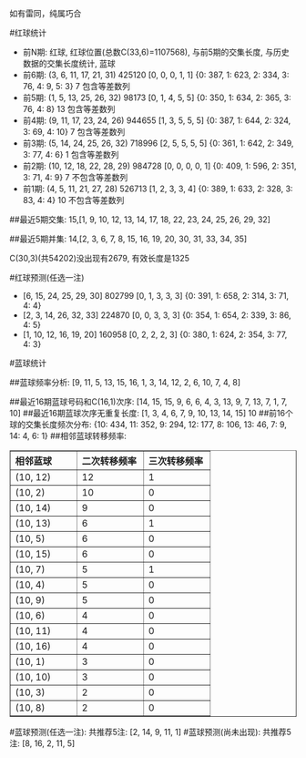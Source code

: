 <!-- 
.. title: 双色球2012153期(2012-12-27)数据分析报告
.. slug: slott-2012153-2012-12-27-report
.. date: 2012-12-28 08:00:00 UTC+08:00
.. tags: Lottery
.. link: 
.. description: 
.. type: text
-->

如有雷同，纯属巧合

<!-- TEASER_END-->

#红球统计

- 前N期: 红球, 红球位置(总数C(33,6)=1107568), 与前5期的交集长度, 与历史数据的交集长度统计, 蓝球
- 前6期: (3, 6, 11, 17, 21, 31) 425120 [0, 0, 0, 1, 1] {0: 387, 1: 623, 2: 334, 3: 76, 4: 9, 5: 3} 7 包含等差数列
- 前5期: (1, 5, 13, 25, 26, 32) 98173 [0, 1, 4, 5, 5] {0: 350, 1: 634, 2: 365, 3: 76, 4: 8} 13 包含等差数列
- 前4期: (9, 11, 17, 23, 24, 26) 944655 [1, 3, 5, 5, 5] {0: 387, 1: 644, 2: 324, 3: 69, 4: 10} 7 包含等差数列
- 前3期: (5, 14, 24, 25, 26, 32) 718996 [2, 5, 5, 5, 5] {0: 361, 1: 642, 2: 349, 3: 77, 4: 6} 1 包含等差数列
- 前2期: (10, 12, 18, 22, 28, 29) 984728 [0, 0, 0, 0, 1] {0: 409, 1: 596, 2: 351, 3: 71, 4: 9} 7 不包含等差数列
- 前1期: (4, 5, 11, 21, 27, 28) 526713 [1, 2, 3, 3, 4] {0: 389, 1: 633, 2: 328, 3: 83, 4: 4} 10 不包含等差数列

##最近5期交集:
15,[1, 9, 10, 12, 13, 14, 17, 18, 22, 23, 24, 25, 26, 29, 32]

##最近5期并集:
14,[2, 3, 6, 7, 8, 15, 16, 19, 20, 30, 31, 33, 34, 35]

C(30,3)(共54202)没出现有2679, 
有效长度是1325

#红球预测(任选一注)

- [6, 15, 24, 25, 29, 30] 802799 [0, 1, 3, 3, 3] {0: 391, 1: 658, 2: 314, 3: 71, 4: 4}
- [2, 3, 14, 26, 32, 33] 224870 [0, 0, 3, 3, 3] {0: 354, 1: 654, 2: 339, 3: 86, 4: 5}
- [1, 10, 12, 16, 19, 20] 160958 [0, 2, 2, 2, 3] {0: 380, 1: 624, 2: 354, 3: 77, 4: 3}

#蓝球统计

##蓝球频率分析:
[9, 11, 5, 13, 15, 16, 1, 3, 14, 12, 2, 6, 10, 7, 4, 8]

##最近16期蓝球号码和C(16,1)次序:
[14, 15, 15, 9, 6, 6, 4, 3, 13, 9, 7, 13, 7, 1, 7, 10]
##最近16期蓝球次序无重复长度:
[1, 3, 4, 6, 7, 9, 10, 13, 14, 15] 10
##前16个球的交集长度频次分布:
{10: 434, 11: 352, 9: 294, 12: 177, 8: 106, 13: 46, 7: 9, 14: 4, 6: 1}
##相邻蓝球转移频率:
<table border="1" class="table table-striped dataframe">
  <thead>
    <tr style="text-align: left;">
      <th style="min-width: 100px;">相邻蓝球</th>
      <th style="min-width: 100px;">二次转移频率</th>
      <th style="min-width: 100px;">三次转移频率</th>
    </tr>
  </thead>
  <tbody>
    <tr>
      <td> (10, 12)</td>
      <td> 12</td>
      <td> 1</td>
    </tr>
    <tr>
      <td>  (10, 2)</td>
      <td> 10</td>
      <td> 0</td>
    </tr>
    <tr>
      <td> (10, 14)</td>
      <td>  9</td>
      <td> 0</td>
    </tr>
    <tr>
      <td> (10, 13)</td>
      <td>  6</td>
      <td> 1</td>
    </tr>
    <tr>
      <td>  (10, 5)</td>
      <td>  6</td>
      <td> 0</td>
    </tr>
    <tr>
      <td> (10, 15)</td>
      <td>  6</td>
      <td> 0</td>
    </tr>
    <tr>
      <td>  (10, 7)</td>
      <td>  5</td>
      <td> 1</td>
    </tr>
    <tr>
      <td>  (10, 4)</td>
      <td>  5</td>
      <td> 0</td>
    </tr>
    <tr>
      <td>  (10, 9)</td>
      <td>  5</td>
      <td> 0</td>
    </tr>
    <tr>
      <td>  (10, 6)</td>
      <td>  4</td>
      <td> 0</td>
    </tr>
    <tr>
      <td> (10, 11)</td>
      <td>  4</td>
      <td> 0</td>
    </tr>
    <tr>
      <td> (10, 16)</td>
      <td>  4</td>
      <td> 0</td>
    </tr>
    <tr>
      <td>  (10, 1)</td>
      <td>  3</td>
      <td> 0</td>
    </tr>
    <tr>
      <td> (10, 10)</td>
      <td>  3</td>
      <td> 0</td>
    </tr>
    <tr>
      <td>  (10, 3)</td>
      <td>  2</td>
      <td> 0</td>
    </tr>
    <tr>
      <td>  (10, 8)</td>
      <td>  2</td>
      <td> 0</td>
    </tr>
  </tbody>
</table>
#蓝球预测(任选一注):
共推荐5注: [2, 14, 9, 11, 1]
#蓝球预测(尚未出现):
共推荐5注: [8, 16, 2, 11, 5]

